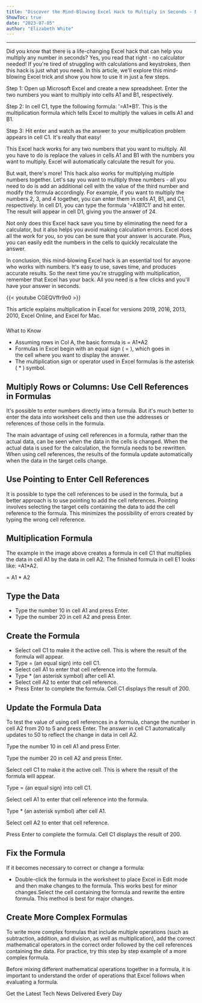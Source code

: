 ```yaml
---
title: "Discover the Mind-Blowing Excel Hack to Multiply in Seconds - No Calculator Needed!"
ShowToc: true 
date: "2023-07-05"
author: "Elizabeth White"
---
```

*****
Did you know that there is a life-changing Excel hack that can help you multiply any number in seconds? Yes, you read that right - no calculator needed! If you're tired of struggling with calculations and keystrokes, then this hack is just what you need. In this article, we'll explore this mind-blowing Excel trick and show you how to use it in just a few steps.

Step 1: Open up Microsoft Excel and create a new spreadsheet. Enter the two numbers you want to multiply into cells A1 and B1, respectively.

Step 2: In cell C1, type the following formula: '=A1*B1'. This is the multiplication formula which tells Excel to multiply the values in cells A1 and B1.

Step 3: Hit enter and watch as the answer to your multiplication problem appears in cell C1. It's really that easy!

This Excel hack works for any two numbers that you want to multiply. All you have to do is replace the values in cells A1 and B1 with the numbers you want to multiply. Excel will automatically calculate the result for you.

But wait, there's more! This hack also works for multiplying multiple numbers together. Let's say you want to multiply three numbers - all you need to do is add an additional cell with the value of the third number and modify the formula accordingly. For example, if you want to multiply the numbers 2, 3, and 4 together, you can enter them in cells A1, B1, and C1, respectively. In cell D1, you can type the formula '=A1*B1*C1' and hit enter. The result will appear in cell D1, giving you the answer of 24.

Not only does this Excel hack save you time by eliminating the need for a calculator, but it also helps you avoid making calculation errors. Excel does all the work for you, so you can be sure that your answer is accurate. Plus, you can easily edit the numbers in the cells to quickly recalculate the answer.

In conclusion, this mind-blowing Excel hack is an essential tool for anyone who works with numbers. It's easy to use, saves time, and produces accurate results. So the next time you're struggling with multiplication, remember that Excel has your back. All you need is a few clicks and you'll have your answer in seconds.

{{< youtube CGEQVffr9o0 >}} 




This article explains multiplication in Excel for versions 2019, 2016, 2013, 2010, Excel Online, and Excel for Mac.

 
### 
What to Know
 
- Assuming rows in Col A, the basic formula is = A1*A2
 - Formulas in Excel begin with an equal sign ( = ), which goes in the cell where you want to display the answer.
 - The multiplication sign or operator used in Excel formulas is the asterisk ( * ) symbol.

 
##   Multiply Rows or Columns: Use Cell References in Formulas  
 

It's possible to enter numbers directly into a formula. But it's much better to enter the data into worksheet cells and then use the addresses or references of those cells in the formula.

 

The main advantage of using cell references in a formula, rather than the actual data, can be seen when the data in the cells is changed. When the actual data is used for the calculation, the formula needs to be rewritten. When using cell references, the results of the formula update automatically when the data in the target cells change.

 
##   Use Pointing to Enter Cell References  
 

It is possible to type the cell references to be used in the formula, but a better approach is to use pointing to add the cell references. Pointing involves selecting the target cells containing the data to add the cell reference to the formula. This minimizes the possibility of errors created by typing the wrong cell reference.

 
##   Multiplication Formula  
 

The example in the image above creates a formula in cell C1 that multiplies the data in cell A1 by the data in cell A2. The finished formula in cell E1 looks like: =A1*A2.

 

= A1 * A2

 
##   Type the Data  
 
- Type the number 10 in cell A1 and press Enter.
 - Type the number 20 in cell A2 and press Enter.

 
##   Create the Formula  
 
- Select cell C1 to make it the active cell. This is where the result of the formula will appear.
 - Type = (an equal sign) into cell C1.
 - Select cell A1 to enter that cell reference into the formula.
 - Type * (​an asterisk symbol) after cell A1.
 - Select cell A2 to enter that cell reference.
 - Press Enter to complete the formula. Cell C1 displays the result of 200.

 
##   Update the Formula Data  
 

To test the value of using cell references in a formula, change the number in cell A2 from 20 to 5 and press Enter. The answer in cell C1 automatically updates to 50 to reflect the change in data in cell A2.

 

Type the number 10 in cell A1 and press Enter.

 

Type the number 20 in cell A2 and press Enter.

 

Select cell C1 to make it the active cell. This is where the result of the formula will appear.

 

Type = (an equal sign) into cell C1.

 

Select cell A1 to enter that cell reference into the formula.

 

Type * (​an asterisk symbol) after cell A1.

 

Select cell A2 to enter that cell reference.

 

Press Enter to complete the formula. Cell C1 displays the result of 200.

 
##   Fix the Formula  
 

If it becomes necessary to correct or change a formula:

 
- Double-click the formula in the worksheet to place Excel in Edit mode and then make changes to the formula. This works best for minor changes.Select the cell containing the formula and rewrite the entire formula. This method is best for major changes.

 
##   Create More Complex Formulas  
 

To write more complex formulas that include multiple operations (such as subtraction, addition, and division, as well as multiplication), add the correct mathematical operators in the correct order followed by the cell references containing the data. For practice, try this step by step example of a more complex formula.

 
Before mixing different mathematical operations together in a formula, it is important to understand the order of operations that Excel follows when evaluating a formula.
 

Get the Latest Tech News Delivered Every Day




